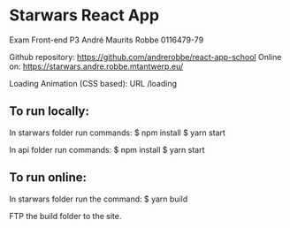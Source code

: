 # Starwars React App

Exam Front-end P3
André Maurits Robbe
0116479-79



Github repository: https://github.com/andrerobbe/react-app-school
Online on: https://starwars.andre.robbe.mtantwerp.eu/


Loading Animation (CSS based):
URL /loading


## To run locally:
In starwars folder run commands:
$ npm install
$ yarn start

In api folder run commands:
$ npm install
$ yarn start


## To run online:
In starwars folder run the command:
$ yarn build

FTP the build folder to the site.
